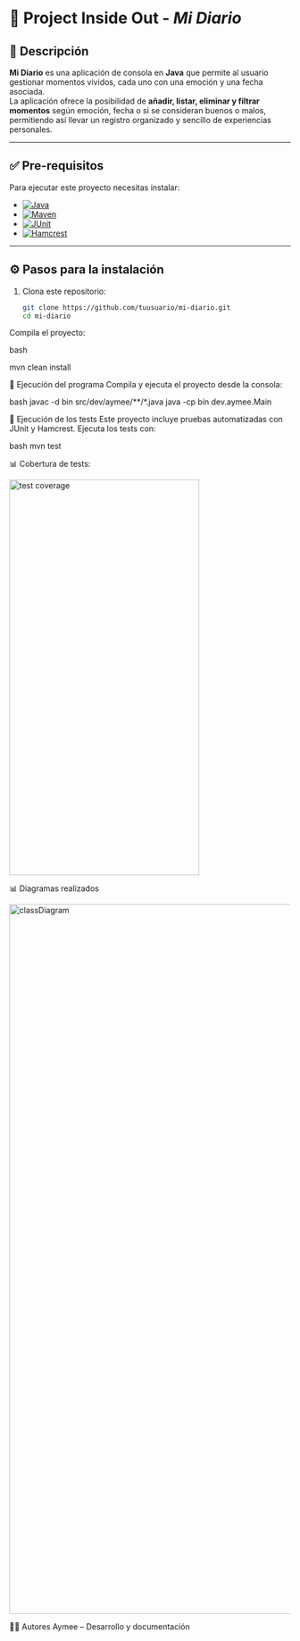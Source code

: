 # 📘 Project Inside Out - *Mi Diario*

## 📖 Descripción  
**Mi Diario** es una aplicación de consola en **Java** que permite al usuario gestionar momentos vividos, cada uno con una emoción y una fecha asociada.  
La aplicación ofrece la posibilidad de **añadir, listar, eliminar y filtrar momentos** según emoción, fecha o si se consideran buenos o malos, permitiendo así llevar un registro organizado y sencillo de experiencias personales.  

---

## ✅ Pre-requisitos  

Para ejecutar este proyecto necesitas instalar:  

- [![Java](https://img.shields.io/badge/Java-21-blue?logo=java)](https://www.oracle.com/java/technologies/javase/21-relnotes.html)  
- [![Maven](https://img.shields.io/badge/Maven-21-red?logo=apachemaven)](https://maven.apache.org/)  
- [![JUnit](https://img.shields.io/badge/JUnit-5.12-green?logo=junit5)](https://junit.org/junit5/)  
- [![Hamcrest](https://img.shields.io/badge/Hamcrest-3.0-orange)](http://hamcrest.org/JavaHamcrest/)  

---

## ⚙️ Pasos para la instalación  

1. Clona este repositorio:  
   ```bash
   git clone https://github.com/tuusuario/mi-diario.git
   cd mi-diario
Compila el proyecto:

bash

mvn clean install


🚀 Ejecución del programa
Compila y ejecuta el proyecto desde la consola:

bash
javac -d bin src/dev/aymee/**/*.java
java -cp bin dev.aymee.Main

🧪 Ejecución de los tests
Este proyecto incluye pruebas automatizadas con JUnit y Hamcrest.
Ejecuta los tests con:

bash
mvn test

📊 Cobertura de tests:

<img width="340" height="709" alt="test coverage" src="https://github.com/user-attachments/assets/fae1dd1e-cbd5-4000-ac8e-6399eef414a4" />

📊 Diagramas realizados

<img width="3390" height="1272" alt="classDiagram" src="https://github.com/user-attachments/assets/fbf896ca-364e-4497-b4c5-c8af949dc5fc" />



👩‍💻 Autores
Aymee  – Desarrollo y documentación
